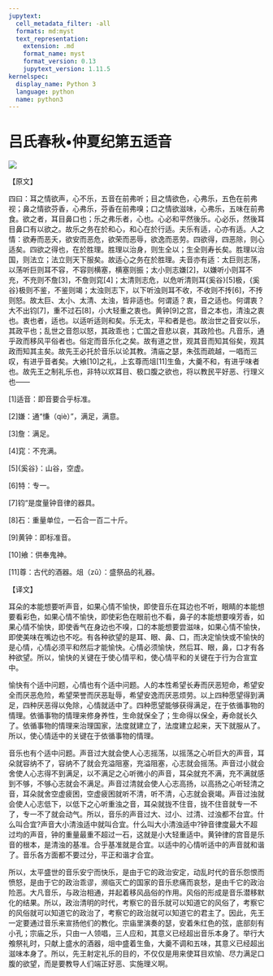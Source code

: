 ```yaml
---
jupytext:
  cell_metadata_filter: -all
  formats: md:myst
  text_representation:
    extension: .md
    format_name: myst
    format_version: 0.13
    jupytext_version: 1.11.5
kernelspec:
  display_name: Python 3
  language: python
  name: python3
---
```

# 吕氏春秋&#8226;仲夏纪第五适音

![](image/cover.jpg)

【原文】

四曰：耳之情欲声，心不乐，五音在前弗听；目之情欲色，心弗乐，五色在前弗视；鼻之情欲芬香，心弗乐，芬香在前弗嗅；口之情欲滋味，心弗乐，五味在前弗食。欲之者，耳目鼻口也；乐之弗乐者，心也。心必和平然後乐。心必乐，然後耳目鼻口有以欲之。故乐之务在於和心，和心在於行适。夫乐有适，心亦有适。人之情：欲寿而恶夭，欲安而恶危，欲荣而恶辱，欲逸而恶劳。四欲得，四恶除，则心适矣。四欲之得也，在於胜理。胜理以治身，则生全以；生全则寿长矣。胜理以治国，则法立；法立则天下服矣。故适心之务在於胜理。夫音亦有适：太巨则志荡，以荡听巨则耳不容，不容则横塞，横塞则振；太小则志嫌[2]，以嫌听小则耳不充，不充则不詹[3]，不詹则窕[4]；太清则志危，以危听清则耳{奚谷}[5]极，{奚谷}极则不鉴，不鉴则竭；太浊则志下，以下听浊则耳不收，不收则不抟[6]，不抟则怒。故太巨、太小、太清、太浊，皆非适也。何谓适？衷，音之适也。何谓衷？大不出钧[7]，重不过石[8]，小大轻重之衷也。黄钟[9]之宫，音之本也，清浊之衷也。衷也者，适也。以适听适则和矣。乐无太，平和者是也。故治世之音安以乐，其政平也；乱世之音怨以怒，其政乖也；亡国之音悲以哀，其政险也。凡音乐，通乎政而移风平俗者也。俗定而音乐化之矣。故有道之世，观其音而知其俗矣，观其政而知其主矣。故先王必托於音乐以论其教。清庙之瑟，朱弦而疏越，一唱而三叹，有进乎音者矣。大飨[10]之礼，上玄尊而俎[11]生鱼，大羹不和，有进乎味者也。故先王之制礼乐也，非特以欢耳目、极口腹之欲也，将以教民平好恶、行理义也——

[1]适音：即音要合乎标准。

[2]嫌：通“慊（qiè）”，满足，满意。

[3]詹：满足。

[4]窕：不充满。

[5]{奚谷}：山谷，空虚。

[6]特：专一。

[7]钧“是度量钟音律的器具。

[8]石：重量单位，一石合一百二十斤。

[9]黄钟：即标准音。

[10]飨：供奉鬼神。

[11]尊：古代的酒器。俎（zǔ）：盛祭品的礼器。

【译文】

耳朵的本能想要听声音，如果心情不愉快，即使音乐在耳边也不听，眼睛的本能想要看彩色，如果心情不愉快，即使彩色在眼前也不看，鼻子的本能想要嗅芳香，如果心情不愉快，即使香气在身边也不嗅，口的本能想要尝滋味，如果心情不愉快，即使美味在嘴边也不吃。有各种欲望的是耳、眼、鼻、口，而决定愉快或不愉快的是心情，心情必须平和然后才能愉快。心情必须愉快，然后耳、眼，鼻，口才有各种欲望。所以，愉快的关键在于使心情平和，使心情平和的关键在于行为合宣宜中。

愉快有个适中问题，心情也有个适中问题。人的本性希望长寿而厌恶短命，希望安全而厌恶危险，希望荣誉而厌恶耻辱，希望安逸而厌恶烦劳。以上四种愿望得到满足，四种厌恶得以免除，心情就适中了。四种愿望能够获得满足，在于依循事物的情理。依循事物的情理来修身养性，生命就保全了；生命得以保全，寿命就长久了。依循事物的情理来治理国家，法度就建立了，法度建立起来，天下就服从了。所以，使心情适中的关键在于依循事物的情理。

音乐也有个适中问题。声音过大就会使人心志摇荡，以摇荡之心听巨大的声音，耳朵就容纳不了，容纳不了就会充溢阻塞，充溢阻塞，心志就会摇荡。声音过小就会舍使人心志得不到满足，以不满足之心听微小的声音，耳朵就充不满，充不满就感到不够，不够心志就会不满足。声音过清就会使人心志高扬，以高扬之心听轻清之音，耳朵就舍空虚疲困，空虚疲困就听不清，听不清，心志就会衰竭。声音过浊就会使人心志低下，以低下之心听重浊之音，耳朵就拢不住音，拢不住音就专一不了，专一不了就会动气。所以，音乐的声音过大、过小、过清、过浊都不台宜。什么叫合宜?声音大小清浊适中就叫合宜。什么叫大小清浊适中?钟音律度最大不超过均的声音，钟的重量最重不超过一石，这就是小大轻重适中。黄钟律的宫音是乐音的根本，是清浊的基准。合乎基准就是合宜。以适中的心情听适中的声音就和谐了。音乐各方面都不要过分，平正和谐才合宜。

所以，太平盛世的音乐安宁而快乐，是由于它的政治安定，动乱时代的音乐怨恨而愤怒，是由于它的政治乖谬，濒临灭亡的国家的音乐悲痛而哀愁，是由千它的政治险恶。大凡音乐，与政治相通，并起着移风品俗的作用。风俗的形成是音乐潜移默化的结果。所以，政治清明的时代，考察它的音乐就可以知道它的风俗了，考察它的风俗就可以知道它的政治了，考察它的政治就可以知道它的君主了。因此，先王一定要通过音乐来宣扬他们的教化。宗庙里演奏的瑟，安着朱红色的弦，底部刻有小孔；宗庙之乐，只由一人领唱，三人应和，其意义已经超出音乐本身了。举行大飧祭礼时，只献上盛水的酒器，俎中盛着生鱼，大羹不调和五味，其意义已经超出滋味本身了。所以，先王射定礼乐的目的，不仅仅是用来使耳目欢愉、尽力满足口腹的欲望，而是要教导人们端正好恶、实施理义啊。



